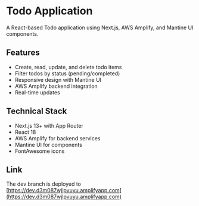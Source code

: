 # Todo Application

A React-based Todo application using Next.js, AWS Amplify, and Mantine UI components.

## Features

- Create, read, update, and delete todo items
- Filter todos by status (pending/completed)
- Responsive design with Mantine UI
- AWS Amplify backend integration
- Real-time updates

## Technical Stack

- Next.js 13+ with App Router
- React 18
- AWS Amplify for backend services
- Mantine UI for components
- FontAwesome icons

## Link

The dev branch is deployed to [https://dev.d3m087wjlpvuyu.amplifyapp.com](https://dev.d3m087wjlpvuyu.amplifyapp.com)